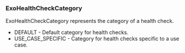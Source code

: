 ### ExoHealthCheckCategory
ExoHealthCheckCategory represents the category of a health check.

- DEFAULT - Default category for health checks.
- USE_CASE_SPECIFIC - Category for health checks specific to a use case.
